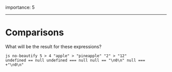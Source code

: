 importance: 5

------------------------------------------------------------------------

Comparisons
===========

What will be the result for these expressions?

`js no-beautify 5 > 4 "apple" > "pineapple" "2" > "12"         undefined == null undefined === null null == "\n0\n" null ===         +"\n0\n"`

